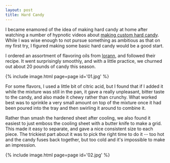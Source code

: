 ```yaml
---
layout: post
title: Hard Candy
---
```

I became enamored of the idea of making hard candy at home after watching a
number of hypnotic videos about
[making custom hard candy](https://www.youtube.com/watch?v=8-3Xe7RMg3w). While
I was wise enough to not pursue something as ambitious as that on my first try,
I figured making some basic hard candy would be a good start.

I ordered an assortment of flavoring oils from
[lorann](http://www.lorannoils.com/), and followed their recipe. It went
surprisingly smoothly, and with a little practice, we churned out about 20
pounds of candy this season.

{% include image.html page=page id='01.jpg' %}

For some flavors, I used a little bit of citric acid, but I found that if I
added it while the mixture was still in the pan, it gave a really unpleasant,
bitter taste to the candy, and also made it chewy rather than crunchy. What
worked best was to sprinkle a very small amount on top of the mixture once it
had been poured into the tray and then swirling it around to combine it.

Rather than smash the hardened sheet after cooling, we also found it easiest to
just emboss the cooling sheet with a butter knife to make a grid. This made it
easy to separate, and gave a nice consistent size to each piece. The trickiest
part about it was to pick the right time to do it -- too hot and the candy
fuses back together, but too cold and it's impossible to make an impression.

{% include image.html page=page id='02.jpg' %}
